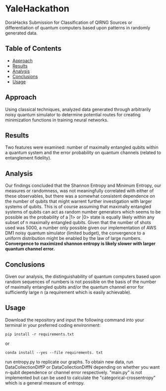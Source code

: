 # YaleHackathon

DoraHacks Submission for Classification of QIRNG Sources or differentiation of quantum computers based upon patterns in randomly generated data.

## Table of Contents
- [Approach](#approach)
- [Results](#results)
- [Analysis](#analysis)
- [Conclusions](#conclusions)
- [Usage](#usage)

## Approach

Using classical techniques, analyzed data generated through arbitrarily noisy quantum simulator to determine potential routes for creating minimization functions in training neural networks. 

## Results

Two features were examined: number of maximally entangled qubits within a quantum system and the error probability on quantum channels (related to entanglement fidelity).

## Analysis

Our findings concluded that the Shannon Entropy and Minimum Entropy, our measures or randomness, was not meaningfully correlated with either of these observables, but there was a somewhat consistent dependence on the number of qubits that might warrent further investigation with larger systems of qubits. This is of course assuming that maximally entangled systems of qubits can act as random number generators which seems to be possible as the probability of a |1> or |0> state is equally likely within any subset of n maximally entangled qubits. Given that the number of shots used was 5000, a number only possible given our implementation of AWS DM1 noisy quantum simulator (limited budget), the convergence to a uniform distribution might be enabled by the law of large numbers. **Convergence to maximized shannon entropy is likely slower with larger quantum channel error.**  

## Conclusions

Given our analysis, the distinguishability of quantum computers based upon random sequences of numbers is not possible on the basis of the number of maximally entangled qubits and/or the quantum channel error for sufficiently large n (a requirement which is easily achievable).

## Usage

Download the repository and input the following command into your terminal in your preferred coding environment: 

```
pip install -r requirements.txt
```
or 
```
conda install --yes --file requirements. txt
```

run entropy.py to replicate our graphs. To obtain new data, run DataCollectionDiffP or DataCollectionDiffN depending on whether you want n-qubit dependence or channel error respectively. "main.py" is not implemented but can be used to calculate the "categorical-crossentropy" which is a general measure of entropy. 
